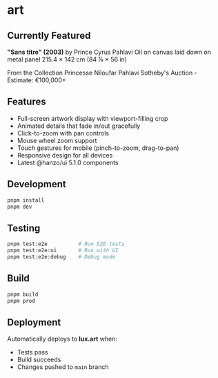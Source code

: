 # art

## Currently Featured

**"Sans titre" (2003)** by Prince Cyrus Pahlavi
Oil on canvas laid down on metal panel
215.4 × 142 cm (84 ⅞ × 56 in)

From the Collection Princesse Niloufar Pahlavi
Sotheby's Auction - Estimate: €100,000+

## Features

- Full-screen artwork display with viewport-filling crop
- Animated details that fade in/out gracefully
- Click-to-zoom with pan controls
- Mouse wheel zoom support
- Touch gestures for mobile (pinch-to-zoom, drag-to-pan)
- Responsive design for all devices
- Latest @hanzo/ui 5.1.0 components

## Development

```bash
pnpm install
pnpm dev
```

## Testing

```bash
pnpm test:e2e          # Run E2E tests
pnpm test:e2e:ui       # Run with UI
pnpm test:e2e:debug    # Debug mode
```

## Build

```bash
pnpm build
pnpm prod
```

## Deployment

Automatically deploys to **lux.art** when:
- Tests pass
- Build succeeds
- Changes pushed to `main` branch

